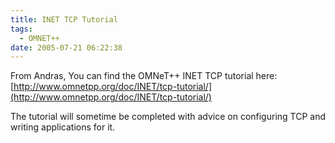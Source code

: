 ```yaml
---
title: INET TCP Tutorial
tags:
  - OMNET++
date: 2005-07-21 06:22:38
---
```


From Andras, You can find the OMNeT++ INET TCP tutorial here:
[http://www.omnetpp.org/doc/INET/tcp-tutorial/](http://www.omnetpp.org/doc/INET/tcp-tutorial/)

The tutorial will sometime be completed with advice on configuring TCP and
writing applications for it.
